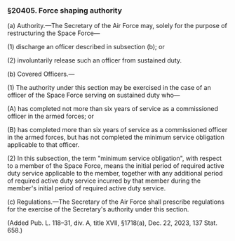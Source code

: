 ### §20405. Force shaping authority ###

(a) Authority.—The Secretary of the Air Force may, solely for the purpose of restructuring the Space Force—

(1) discharge an officer described in subsection (b); or

(2) involuntarily release such an officer from sustained duty.

(b) Covered Officers.—

(1) The authority under this section may be exercised in the case of an officer of the Space Force serving on sustained duty who—

(A) has completed not more than six years of service as a commissioned officer in the armed forces; or

(B) has completed more than six years of service as a commissioned officer in the armed forces, but has not completed the minimum service obligation applicable to that officer.

(2) In this subsection, the term "minimum service obligation", with respect to a member of the Space Force, means the initial period of required active duty service applicable to the member, together with any additional period of required active duty service incurred by that member during the member's initial period of required active duty service.

(c) Regulations.—The Secretary of the Air Force shall prescribe regulations for the exercise of the Secretary's authority under this section.

(Added Pub. L. 118–31, div. A, title XVII, §1718(a), Dec. 22, 2023, 137 Stat. 658.)